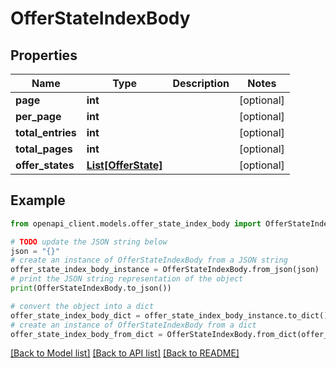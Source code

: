 # OfferStateIndexBody


## Properties

Name | Type | Description | Notes
------------ | ------------- | ------------- | -------------
**page** | **int** |  | [optional] 
**per_page** | **int** |  | [optional] 
**total_entries** | **int** |  | [optional] 
**total_pages** | **int** |  | [optional] 
**offer_states** | [**List[OfferState]**](OfferState.md) |  | [optional] 

## Example

```python
from openapi_client.models.offer_state_index_body import OfferStateIndexBody

# TODO update the JSON string below
json = "{}"
# create an instance of OfferStateIndexBody from a JSON string
offer_state_index_body_instance = OfferStateIndexBody.from_json(json)
# print the JSON string representation of the object
print(OfferStateIndexBody.to_json())

# convert the object into a dict
offer_state_index_body_dict = offer_state_index_body_instance.to_dict()
# create an instance of OfferStateIndexBody from a dict
offer_state_index_body_from_dict = OfferStateIndexBody.from_dict(offer_state_index_body_dict)
```
[[Back to Model list]](../README.md#documentation-for-models) [[Back to API list]](../README.md#documentation-for-api-endpoints) [[Back to README]](../README.md)


